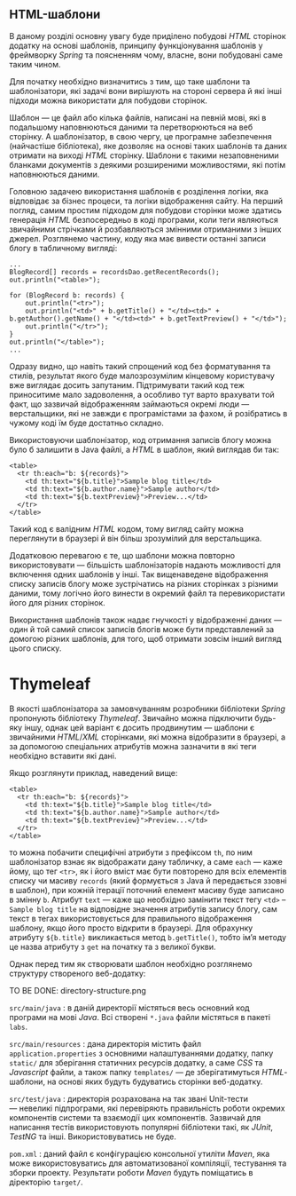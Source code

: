 HTML-шаблони
---------
В даному розділі основну увагу буде приділено побудові *HTML* сторінок додатку на основі шаблонів, принципу функціонування шаблонів у фреймворку *Spring* та поясненням чому, власне, вони побудовані саме таким чином. 

Для початку необхідно визначитись з тим, що таке шаблони та шаблонізатори, які задачі вони вирішують на стороні сервера й які інші підходи можна використати для побудови сторінок. 

Шаблон — це файл або кілька файлів, написані на певній мові, які в подальшому наповнюються даними та перетворюються на веб сторінку. А шаблонізатор, в свою чергу, це програмне забезпечення (найчастіше бібліотека), яке дозволяє на основі таких шаблонів та даних отримати на виході *HTML* сторінку. Шаблони є такими незаповненими бланками документів з деякими розширеними можливостями, які потім наповнюються даними.

Головною задачею використання шаблонів є розділення логіки, яка відповідає за бізнес процеси, та логіки відображення сайту. На перший погляд, самим простим підходом для побудови сторінки може здатись генерація *HTML* безпосередньо в коді програми, коли теги являються звичайними стрічками й розбавляються змінними отриманими з інших джерел. Розглянемо частину, коду яка має вивести останні записи блогу в табличному вигляді:

    ...
    BlogRecord[] records = recordsDao.getRecentRecords();
    out.println("<table>");
    
    for (BlogRecord b: records) {
        out.println("<tr>");
        out.println("<td>" + b.getTitle() + "</td><td>" + b.getAuthor().getName() + "</td><td>" + b.getTextPreview() + "</td>");
        out.println("</tr>");
    }
    out.println("</table>");
    ...

Одразу видно, що навіть такий спрощений код без форматування та стилів, результат якого буде малозрозумілим кінцевому користувачу вже виглядає досить запутаним. Підтримувати такий код теж приноситиме мало задоволення, а особливо тут варто врахувати той факт, що зазвичай відображенням займаються окремі люди — верстальщики, які не завжди є програмістами за фахом, й розібратись в чужому коді їм буде достатньо складно. 

Використовуючи шаблонізатор, код отримання записів блогу можна було б залишити в Java файлі, а *HTML* в шаблон, який виглядав би так:

    <table>
      <tr th:each="b: ${records}">
        <td th:text="${b.title}">Sample blog title</td>
        <td th:text="${b.author.name}">Sample author</td>
        <td th:text="${b.textPreview}">Preview...</td>
      </tr>
    </table>

Такий код є валідним *HTML* кодом, тому вигляд сайту можна переглянути в браузері й він більш зрозумілий для верстальщика.

Додатковою перевагою є те, що шаблони можна повторно використовувати — більшість шаблонізаторів надають можливості для включення одних шаблонів у інші. Так вищенаведене відображення списку записів блогу може зустрічатись на різних сторінках з різними даними, тому логічно його винести в окремий файл та перевикористати його для різних сторінок.

Використання шаблонів також надає гнучкості у відображенні даних — один й той  самий список записів блогів може бути представлений за домогою різних шаблонів, для того, щоб отримати зовсім інший вигляд цього списку.

# Thymeleaf #

В якості шаблонізатора за замовчуванням розробники бібліотеки *Spring* пропонують бібліотеку *Thymeleaf*. Звичайно можна підключити будь-яку іншу, однак цей варіант є досить продвинутим — шаблони є звичайними *HTML*/*XML* сторінками, які можна відобразити в браузері, а за допомогою спеціальних атрибутів можна зазначити в які теги необхідно вставити які дані.

Якщо розглянути приклад, наведений вище:

    <table>
      <tr th:each="b: ${records}">
        <td th:text="${b.title}">Sample blog title</td>
        <td th:text="${b.author.name}">Sample author</td>
        <td th:text="${b.textPreview}">Preview...</td>
      </tr>
    </table>

то можна побачити специфічні атрибути з префіксом `th`, по ним шаблонізатор взнає як відображати дану табличку, а саме `each` — каже йому, що тег `<tr>`, як і його вміст має бути повторено для всіх елементів списку чи масиву `records` (який формується з Java й передається ззовні в шаблон), при кожній ітерації поточний елемент масиву буде записано в змінну `b`. Атрибут `text` — каже що необхідно замінити текст тегу `<td>` – `Sample blog title` на відповідне значення атрибутів запису блогу, сам текст в тегах використовується для правильного відображення шаблону, якщо його просто відкрити в браузері. Для обрахунку атрибуту `${b.title}` викликається метод `b.getTitle()`, тобто ім’я методу це назва атрибуту з `get` на початку та з великої букви.



Однак перед тим як створювати шаблон необхідно розглянемо структуру створеного веб-додатку:

TO BE DONE: directory-structure.png

`src/main/java`
: в даній директорії містяться весь основний код програми на мові *Java*. Всі створені `*.java` файли містяться в пакеті `labs`.

`src/main/resources`
: дана директорія містить файл `application.properties` з основними налаштуваннями додатку, папку `static/` для зберігання статичних ресурсів додатку, а саме *CSS* та *Javascript* файли, а також папку `templates/` — де зберігатимуться *HTML*-шаблони, на основі яких будуть будуватись сторінки веб-додатку.

`src/test/java`
: директорія розрахована на так звані Unit-тести — невеликі підпрограми, які перевіряють правильність роботи окремих компонентів системи та взаємодії цих компонентів. Зазвичай для написання тестів використовують популярні бібліотеки такі, як *JUnit*, *TestNG* та інші. Використовуватись не буде.

`pom.xml`
: даний файл є конфігурацією консольної утиліти *Maven*, яка може використовуватись для автоматизованої компіляції, тестування та зборки проекту. Результати роботи *Maven* будуть поміщатись в діректорію `target/`.

